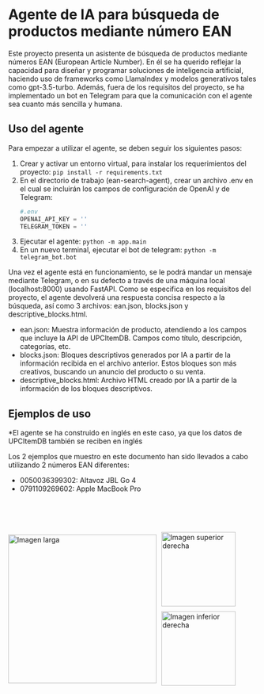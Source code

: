 # Agente de IA para búsqueda de productos mediante número EAN

Este proyecto presenta un asistente de búsqueda de productos mediante números EAN (European Article Number). En él se ha querido reflejar la capacidad para diseñar y programar soluciones de inteligencia artificial, haciendo uso de frameworks como LlamaIndex y modelos generativos tales como gpt-3.5-turbo. Además, fuera de los requisitos del proyecto, se ha implementado un bot en Telegram para que la comunicación con el agente sea cuanto más sencilla y humana.

## Uso del agente

Para empezar a utilizar el agente, se deben seguir los siguientes pasos:
1. Crear y activar un entorno virtual, para instalar los requerimientos del proyecto:
`pip install -r requirements.txt`
2. En el directorio de trabajo (ean-search-agent), crear un archivo .env en el cual se incluirán los campos de configuración de OpenAI y de Telegram:
   ```python
   #.env
   OPENAI_API_KEY = ''
   TELEGRAM_TOKEN = ''
   ```
3. Ejecutar el agente: `python -m app.main`
4. En un nuevo terminal, ejecutar el bot de telegram: `python -m telegram_bot.bot`

Una vez el agente está en funcionamiento, se le podrá mandar un mensaje mediante Telegram, o en su defecto a través de una máquina local (localhost:8000) usando FastAPI. Como se especifica en los requisitos del proyecto, el agente devolverá una respuesta concisa respecto a la búsqueda, así como 3 archivos: ean.json, blocks.json y descriptive_blocks.html.

- ean.json: Muestra información de producto, atendiendo a los campos que incluye la API de UPCItemDB. Campos como título, descripción, categorías, etc.
- blocks.json: Bloques descriptivos generados por IA a partir de la información recibida en el archivo anterior. Estos bloques son más creativos, buscando un anuncio del producto o su venta.
- descriptive_blocks.html: Archivo HTML creado por IA a partir de la información de los bloques descriptivos.


## Ejemplos de uso
*El agente se ha construido en inglés en este caso, ya que los datos de UPCItemDB también se reciben en inglés

Los 2 ejemplos que muestro en este documento han sido llevados a cabo utilizando 2 números EAN diferentes:
- 0050036399302: Altavoz JBL Go 4
- 0791109269602: Apple MacBook Pro

<br><br><br>
<div style="display: flex; align-items: center;">
  <!-- Imagen larga a la izquierda -->
  <div>
    <img src="https://github.com/user-attachments/assets/28c780d1-3f79-4a3c-aab9-26a0ee2765b5" alt="Imagen larga" style="width: 300px; height: auto;">
  </div>

  <!-- Contenedor de las imágenes verticales a la derecha -->
  <div style="display: flex; flex-direction: column; margin-left: 10px;">
    <img src="https://via.placeholder.com/150" alt="Imagen superior derecha" style="width: 150px; height: auto; margin-bottom: 10px;">
    <img src="https://via.placeholder.com/150" alt="Imagen inferior derecha" style="width: 150px; height: auto;">
  </div>
</div>
<br><br><br>

